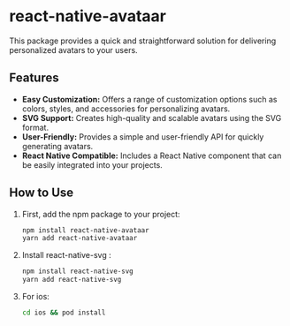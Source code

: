 # react-native-avataar


This package provides a quick and straightforward solution for delivering personalized avatars to your users.

## Features

- **Easy Customization:** Offers a range of customization options such as colors, styles, and accessories for personalizing avatars.
- **SVG Support:** Creates high-quality and scalable avatars using the SVG format.
- **User-Friendly:** Provides a simple and user-friendly API for quickly generating avatars.
- **React Native Compatible:** Includes a React Native component that can be easily integrated into your projects.

## How to Use

1. First, add the npm package to your project:

   ```bash
   npm install react-native-avataar
   yarn add react-native-avataar
   ```
2. Install react-native-svg :

   ```bash
   npm install react-native-svg
   yarn add react-native-svg
   ```
3. For ios:

   ```bash
   cd ios && pod install
   ```   
